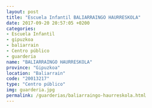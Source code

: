 ```yaml
---
layout: post
title: "Escuela Infantil BALIARRAINGO HAURRESKOLA"
date: 2017-09-20 20:57:05 +0200
categories:
- Escuela Infantil
- gipuzkoa
- baliarrain
- Centro público
- guarderia
name: "BALIARRAINGO HAURRESKOLA"
province: "Gipuzkoa"
location: "Baliarrain"
code: "20013217"
type: "Centro público"
img: guarderia.jpg
permalink: /guarderias/baliarraingo-haurreskola.html
---
```

